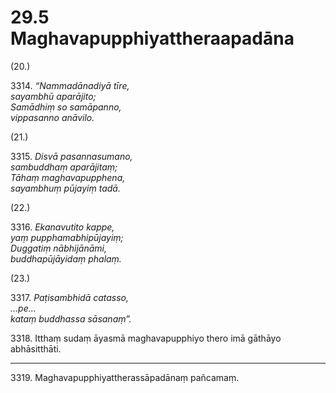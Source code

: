 # 29.5 Maghavapupphiyattheraapadāna

(20.)

3314\. _“Nammadānadiyā tīre,_  
_sayambhū aparājito;_  
_Samādhiṃ so samāpanno,_  
_vippasanno anāvilo._  

(21.)

3315\. _Disvā pasannasumano,_  
_sambuddhaṃ aparājitaṃ;_  
_Tāhaṃ maghavapupphena,_  
_sayambhuṃ pūjayiṃ tadā._  

(22.)

3316\. _Ekanavutito kappe,_  
_yaṃ pupphamabhipūjayiṃ;_  
_Duggatiṃ nābhijānāmi,_  
_buddhapūjāyidaṃ phalaṃ._  

(23.)

3317\. _Paṭisambhidā catasso,_  
_…pe…_  
_kataṃ buddhassa sāsanaṃ”._  

3318\. Itthaṃ sudaṃ āyasmā maghavapupphiyo thero imā gāthāyo abhāsitthāti.

---

3319\. Maghavapupphiyattherassāpadānaṃ pañcamaṃ.

